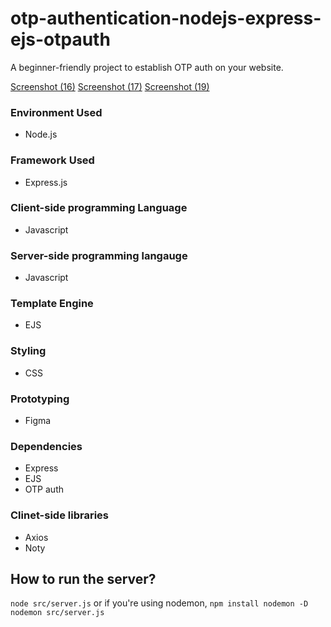 # otp-authentication-nodejs-express-ejs-otpauth

A beginner-friendly project to establish OTP auth on your website.

[Screenshot (16)](https://user-images.githubusercontent.com/84285348/145793083-37c45980-db7a-4a9c-a615-ba36aafc3c4c.png?raw=true)
[Screenshot (17)](https://user-images.githubusercontent.com/84285348/145793100-ff52d83a-b6c6-42f4-b3ab-c72c858b1d66.png?raw=true)
[Screenshot (19)](https://user-images.githubusercontent.com/84285348/145793124-884ed1c0-1ba3-4526-874f-b02ac4b01b96.png?raw=true)

### Environment Used
- Node.js

### Framework Used
- Express.js

### Client-side programming Language
- Javascript

### Server-side programming langauge
- Javascript

### Template Engine
- EJS

### Styling
- CSS

### Prototyping
- Figma

### Dependencies
- Express
- EJS
- OTP auth

### Clinet-side libraries
- Axios
- Noty

## How to run the server?
 `node src/server.js`
 or
 if you're using nodemon,
 `npm install nodemon -D`
 `nodemon src/server.js`
